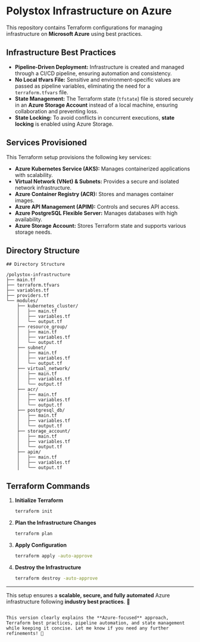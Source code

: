 # Polystox Infrastructure on Azure  

This repository contains Terraform configurations for managing infrastructure on **Microsoft Azure** using best practices.  

## Infrastructure Best Practices  

- **Pipeline-Driven Deployment:** Infrastructure is created and managed through a CI/CD pipeline, ensuring automation and consistency.  
- **No Local tfvars File:** Sensitive and environment-specific values are passed as pipeline variables, eliminating the need for a `terraform.tfvars` file.  
- **State Management:** The Terraform state (`tfstate`) file is stored securely in an **Azure Storage Account** instead of a local machine, ensuring collaboration and preventing loss.  
- **State Locking:** To avoid conflicts in concurrent executions, **state locking** is enabled using Azure Storage.  

## Services Provisioned  

This Terraform setup provisions the following key services:  

- **Azure Kubernetes Service (AKS):** Manages containerized applications with scalability.  
- **Virtual Network (VNet) & Subnets:** Provides a secure and isolated network infrastructure.  
- **Azure Container Registry (ACR):** Stores and manages container images.  
- **Azure API Management (APIM):** Controls and secures API access.  
- **Azure PostgreSQL Flexible Server:** Manages databases with high availability.  
- **Azure Storage Account:** Stores Terraform state and supports various storage needs.  

## Directory Structure  

```
## Directory Structure

/polystox-infrastructure
├── main.tf
├── terraform.tfvars
├── variables.tf
├── providers.tf
└── modules/
    ├── kubernetes_cluster/
    │   ├── main.tf
    │   ├── variables.tf
    │   └── output.tf
    ├── resource_group/
    │   ├── main.tf
    │   ├── variables.tf
    │   └── output.tf
    ├── subnet/
    │   ├── main.tf
    │   ├── variables.tf
    │   └── output.tf
    ├── virtual_network/
    │   ├── main.tf
    │   ├── variables.tf
    │   └── output.tf
    ├── acr/
    │   ├── main.tf
    │   ├── variables.tf
    │   └── output.tf
    ├── postgresql_db/
    │   ├── main.tf
    │   ├── variables.tf
    │   └── output.tf
    ├── storage_account/
    │   ├── main.tf
    │   ├── variables.tf
    │   └── output.tf
    ├── apim/
    │   ├── main.tf
    │   ├── variables.tf
    │   └── output.tf

```

## Terraform Commands  

1. **Initialize Terraform**  

   ```bash
   terraform init
   ```

2. **Plan the Infrastructure Changes**  

   ```bash
   terraform plan
   ```

3. **Apply Configuration**  

   ```bash
   terraform apply -auto-approve
   ```

4. **Destroy the Infrastructure**  

   ```bash
   terraform destroy -auto-approve
   ```

---

This setup ensures a **scalable, secure, and fully automated** Azure infrastructure following **industry best practices**. 🚀  
```  

This version clearly explains the **Azure-focused** approach, Terraform best practices, pipeline automation, and state management while keeping it concise. Let me know if you need any further refinements! 🚀
